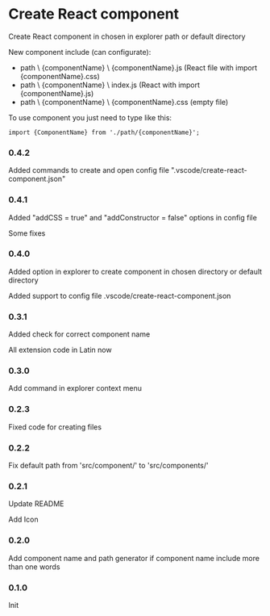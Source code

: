 # Create React component

 Create React component in chosen in explorer path or default directory

New component include (can configurate):
- path \\ {componentName} \\ {componentName}.js (React file with import {componentName}.css)
- path \\ {componentName} \ index.js (React with import {componentName}.js)
- path \\ {componentName} \\ {componentName}.css (empty file)

To use component you just need to type like this:

`import {ComponentName} from './path/{componentName}';`

### 0.4.2

Added commands to create and open config file ".vscode/create-react-component.json"

### 0.4.1

Added "addCSS = true" and "addConstructor = false" options in config file

Some fixes

### 0.4.0

Added option in explorer to create component in chosen directory or default directory

Added support to config file .vscode/create-react-component.json

### 0.3.1

Added check for correct component name

All extension code in Latin now

### 0.3.0

Add command in explorer context menu

### 0.2.3

Fixed code for creating files

### 0.2.2

Fix default path from 'src/component/' to 'src/components/'

### 0.2.1

Update README

Add Icon

### 0.2.0

Add component name and path generator if component name include more than one words

### 0.1.0

Init
